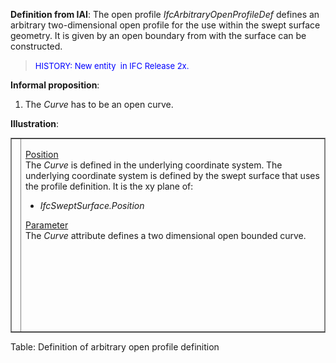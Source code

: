 ﻿**Definition
from IAI**: The open profile _IfcArbitraryOpenProfileDef_ defines an arbitrary two-dimensional open profile for the use within the swept surface geometry. It is given by an open boundary from with the surface can be constructed.

> <font color="#0000ff" size="-1">HISTORY: New
entity&nbsp;
in IFC Release 2x.</font>

**Informal
proposition**:

1. The _Curve_ has to be an open curve.

**Illustration**:

<table style="width: 100%;" border="1" cellpadding="2" cellspacing="2" frame="border">
  <tbody>
    <tr>
      <td align="left" valign="top" width="420"><a href="drawings/IfcArbitraryProfileDef-Layout3.dwf"><img src="figures/ifcarbitraryprofiledef-layout3.gif" alt="arbitrary profile without boundaries" border="0" height="300" width="400"></a></td>
      <td style="width: 100%; vertical-align: top; text-align: left;">
      <p><u>Position</u>
      <br>
The <i>Curve</i>
is defined in the underlying coordinate system. The
underlying
coordinate system is defined by the swept surface that uses the profile
definition. It is the xy plane of: </p>
      <ul>
        <li style="font-style: italic;">IfcSweptSurface.Position</li>
      </ul>
      <p><u>Parameter</u>
      <br>
The <span style="font-style: italic;">Curve
      </span>attribute defines
a two dimensional open bounded curve.&nbsp;</p>
      </td>
    </tr>
  </tbody>
</table>

Table: Definition of arbitrary open profile definition
